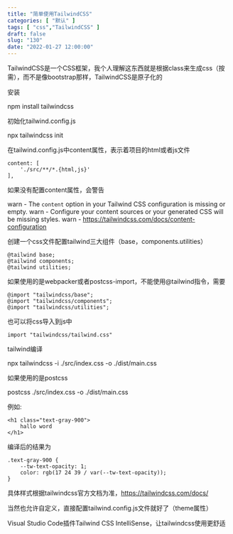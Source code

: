 ```yaml
---
title: "简单使用TailwindCSS"
categories: [ "默认" ]
tags: [ "css","TailwindCSS" ]
draft: false
slug: "130"
date: "2022-01-27 12:00:00"
---
```


TailwindCSS是一个CSS框架，我个人理解这东西就是根据class来生成css（按需），而不是像bootstrap那样，TailwindCSS是原子化的


安装

npm install tailwindcss

初始化tailwind.config.js

npx tailwindcss init



在tailwind.config.js中content属性，表示着项目的html或者js文件

    content: [
        './src/**/*.{html,js}'
    ],

如果没有配置content属性，会警告

warn - The `content` option in your Tailwind CSS configuration is missing or empty.
warn - Configure your content sources or your generated CSS will be missing styles.
warn - https://tailwindcss.com/docs/content-configuration


创建一个css文件配置tailwind三大组件（base，components.utilities）

    @tailwind base;
    @tailwind components;
    @tailwind utilities;

如果使用的是webpacker或者postcss-import，不能使用@tailwind指令，需要

    @import "tailwindcss/base";
    @import "tailwindcss/components";
    @import "tailwindcss/utilities";

也可以将css导入到js中

    import "tailwindcss/tailwind.css"


tailwind编译

npx tailwindcss -i ./src/index.css -o ./dist/main.css

如果使用的是postcss

postcss ./src/index.css -o ./dist/main.css



例如:

    <h1 class="text-gray-900">
        hallo word
    </h1>


编译后的结果为

    .text-gray-900 {
        --tw-text-opacity: 1;
        color: rgb(17 24 39 / var(--tw-text-opacity));
    }


具体样式根据tailwindcss官方文档为准，https://tailwindcss.com/docs/


当然也允许自定义，直接配置tailwind.config.js文件就好了（theme属性）


Visual Studio Code插件Tailwind CSS IntelliSense，让tailwindcss使用更舒适